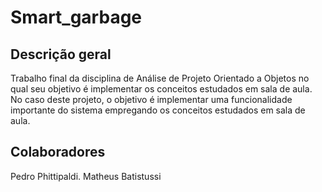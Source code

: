 # Smart_garbage

 ## Descrição geral

  Trabalho final da disciplina de Análise de Projeto Orientado a Objetos no qual seu objetivo é implementar os conceitos estudados em sala de aula.
  No caso deste projeto, o objetivo é implementar uma funcionalidade importante do sistema empregando os conceitos estudados em sala de aula.


## Colaboradores

Pedro Phittipaldi.
Matheus Batistussi
